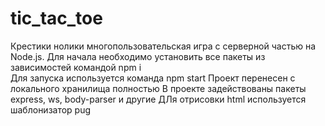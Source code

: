 # tic_tac_toe
Крестики нолики многопользовательская игра с серверной частью на Node.js. 
Для начала необходимо установить все пакеты из зависимостей командой  npm i  
Для запуска используется команда npm start 
Проект перенесен с локального хранилища полностью
В проекте задействованы пакеты express, ws, body-parser и другие
ДЛя отрисовки html  используется шаблонизатор pug
